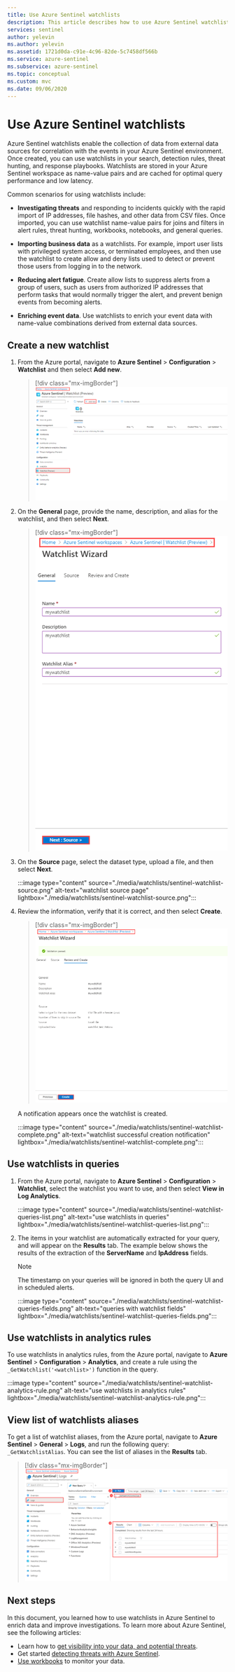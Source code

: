 ```yaml
---
title: Use Azure Sentinel watchlists
description: This article describes how to use Azure Sentinel watchlists investigate threats, import business data, create allow lists, and enrich event data.
services: sentinel
author: yelevin
ms.author: yelevin
ms.assetid: 1721d0da-c91e-4c96-82de-5c7458df566b
ms.service: azure-sentinel
ms.subservice: azure-sentinel
ms.topic: conceptual
ms.custom: mvc
ms.date: 09/06/2020
---
```


# Use Azure Sentinel watchlists

Azure Sentinel watchlists enable the collection of data from external data sources for correlation with the events in your Azure Sentinel environment. Once created, you can use watchlists in your search, detection rules, threat hunting, and response playbooks. Watchlists are stored in your Azure Sentinel workspace as name-value pairs and are cached for optimal query performance and low latency.

Common scenarios for using watchlists include:

- **Investigating threats** and responding to incidents quickly with the rapid import of IP addresses, file hashes, and other data from CSV files. Once imported, you can use watchlist name-value pairs for joins and filters in alert rules, threat hunting, workbooks, notebooks, and general queries.

- **Importing business data** as a watchlists. For example, import user lists with privileged system access, or terminated employees, and then use the watchlist to create allow and deny lists used to detect or prevent those users from logging in to the network.

- **Reducing alert fatigue**. Create allow lists to suppress alerts from a group of users, such as users from authorized IP addresses that perform tasks that would normally trigger the alert, and prevent benign events from becoming alerts.

- **Enriching event data**. Use watchlists to enrich your event data with name-value combinations derived from external data sources.

## Create a new watchlist

1. From the Azure portal, navigate to **Azure Sentinel** > **Configuration** > **Watchlist** and then select **Add new**.

    > [!div class="mx-imgBorder"]
    > ![new watchlist](./media/watchlists/sentinel-watchlist-new.png)

1. On the **General** page, provide the name, description, and alias for the watchlist, and then select **Next**.

    > [!div class="mx-imgBorder"]
    > ![watchlist general page](./media/watchlists/sentinel-watchlist-general.png)

1. On the **Source** page, select the dataset type, upload a file, and then select **Next**.

    :::image type="content" source="./media/watchlists/sentinel-watchlist-source.png" alt-text="watchlist source page" lightbox="./media/watchlists/sentinel-watchlist-source.png":::


1. Review the information, verify that it is correct, and then select **Create**.

    > [!div class="mx-imgBorder"]
    > ![watchlist review page](./media/watchlists/sentinel-watchlist-review.png)

    A notification appears once the watchlist is created.

    :::image type="content" source="./media/watchlists/sentinel-watchlist-complete.png" alt-text="watchlist successful creation notification" lightbox="./media/watchlists/sentinel-watchlist-complete.png":::


## Use watchlists in queries

1. From the Azure portal, navigate to **Azure Sentinel** > **Configuration** > **Watchlist**, select the watchlist you want to use, and then select **View in Log Analytics**.

    :::image type="content" source="./media/watchlists/sentinel-watchlist-queries-list.png" alt-text="use watchlists in queries" lightbox="./media/watchlists/sentinel-watchlist-queries-list.png":::


1. The items in your watchlist are automatically extracted for your query, and will appear on the **Results** tab. The example below shows the results of the extraction of the **ServerName** and **IpAddress** fields.

    > [!NOTE]
    > The timestamp on your queries will be ignored in both the query UI and in scheduled alerts.

    :::image type="content" source="./media/watchlists/sentinel-watchlist-queries-fields.png" alt-text="queries with watchlist fields" lightbox="./media/watchlists/sentinel-watchlist-queries-fields.png":::
    
## Use watchlists in analytics rules

To use watchlists in analytics rules, from the Azure portal, navigate to **Azure Sentinel** > **Configuration** > **Analytics**, and create a rule using the `_GetWatchlist('<watchlist>')` function in the query.

:::image type="content" source="./media/watchlists/sentinel-watchlist-analytics-rule.png" alt-text="use watchlists in analytics rules" lightbox="./media/watchlists/sentinel-watchlist-analytics-rule.png":::


## View list of watchlists aliases

To get a list of watchlist aliases, from the Azure portal, navigate to **Azure Sentinel** > **General** > **Logs**, and run the following query: `_GetWatchlistAlias`. You can see the list of aliases in the **Results** tab.

> [!div class="mx-imgBorder"]
> ![list watchlists](./media/watchlists/sentinel-watchlist-alias.png)

## Next steps
In this document, you learned how to use watchlists in Azure Sentinel to enrich data and improve investigations. To learn more about Azure Sentinel, see the following articles:
- Learn how to [get visibility into your data, and potential threats](quickstart-get-visibility.md).
- Get started [detecting threats with Azure Sentinel](tutorial-detect-threats.md).
- [Use workbooks](tutorial-monitor-your-data.md) to monitor your data.

